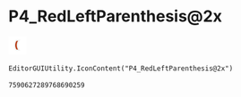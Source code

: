 # P4_RedLeftParenthesis@2x
![](/img/P4_RedLeftParenthesis@2x.png)

``` CSharp
EditorGUIUtility.IconContent("P4_RedLeftParenthesis@2x")
```
```
7590627289768690259
```
